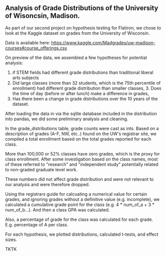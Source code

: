 ## Analysis of Grade Distributions of the University of Wisoncsin, Madison.

As part of our second project on hypothesis testing for Flatiron, we chose to look at the Kaggle dataset on grades from the University of Wisconsin.

Data is available here: https://www.kaggle.com/Madgrades/uw-madison-courses#course_offerings.csv

On preview of the data, we assembled a few hypotheses for potential analysis:

1. if STEM fields had different grade distributions than traditional liberal arts subjects
2. Did large classes (more than 32 students, which is the 75th percentile of enrollment) had different grade distribution than smaller classes, 3. Does the time of day (before or after lunch) make a difference in grades, 
4. Has there been a change in grade distributions over the 10 years of the dataset. 

After loading the data in via the sqlite database included in the distribution into pandas, we did some preliminary analysis and cleaning.

In the grade_distributions table, grade counts were cast as ints. Based on a description of grades (A-F, NW, etc..) found on the UW's registrar site, we compiled a total enrollment based on the total grades reported for each class.

More than 100,000 or 52% classes have zero grades, which is the proxy for class enrollment. After some investigation based on the class names, most of these referred to "research" and "independent study" potentially related to non-graded graduate level work.

These numbers did not affect grade distribution and were not relevant to our analysis and were therefore dropped.

Using the registrars guide for calcuating a numerical value for certain grades, and ignoring grades without a definitive value (e.g. incomplete), we calculated a cumulative grade point for the class (e.g. 4 * num_of_a + 3 * num_of_b...). And then a class GPA was calculated.

Also, a percentage of grade for the class was calculated for each grade. E.g. percentage of A per class.

For each hypothesis, we plotted distributions, calculated t-tests, and effect sizes.

TKTK


